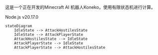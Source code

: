 这是一个正在开发的Minecraft AI 机器人Koneko，使用有限状态机进行计算。

Node.js v20.17.0

```mermaid
stateDiagram
    IdleState --> AttackHostilesState
    IdleState --> AttackPlayerState
    AttackHostilesState --> IdleState
    AttackPlayerState --> IdleState
    AttackPlayerState --> AttackHostilesState
```